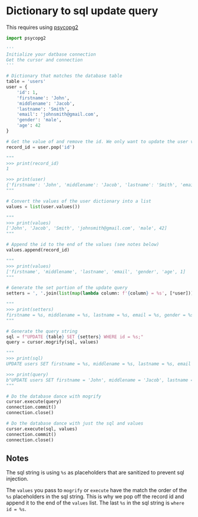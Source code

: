 # Dictionary to sql update query

This requires using [psycopg2](https://github.com/psycopg/psycopg2)

```python
import psycopg2

'''
Initialize your datbase connection
Get the cursor and connection
'''

# Dictionary that matches the database table
table = 'users'
user = {
    'id': 1,
    'firstname': 'John',
    'middlename': 'Jacob',
    'lastname': 'Smith',
    'email': 'johnsmith@gmail.com',
    'gender': 'male',
    'age': 42
}

# Get the value of and remove the id. We only want to update the user values
record_id = user.pop('id')

"""
>>> print(record_id)
1

>>> print(user)
{'firstname': 'John', 'middlename': 'Jacob', 'lastname': 'Smith', 'email': 'johnsmith@gmail.com', 'gender': 'male', 'age': 42}
"""

# Convert the values of the user dictionary into a list
values = list(user.values())

"""
>>> print(values)
['John', 'Jacob', 'Smith', 'johnsmith@gmail.com', 'male', 42]
"""

# Append the id to the end of the values (see notes below)
values.append(record_id)

"""
>>> print(values)
['firstname', 'middlename', 'lastname', 'email', 'gender', 'age', 1]
"""

# Generate the set portion of the update query
setters = ', '.join(list(map(lambda column: f'{column} = %s', [*user])))

"""
>>> print(setters)
firstname = %s, middlename = %s, lastname = %s, email = %s, gender = %s, age = %s
"""

# Generate the query string
sql = f"UPDATE {table} SET {setters} WHERE id = %s;"
query = cursor.mogrify(sql, values)

"""
>>> print(sql)
UPDATE users SET firstname = %s, middlename = %s, lastname = %s, email = %s, gender = %s, age = %s WHERE id = %s;

>>> print(query)
b"UPDATE users SET firstname = 'John', middlename = 'Jacob', lastname = 'Smith', email = 'johnsmith@gmail.com', gender = 'male', age = 42 WHERE id = 1;"
"""

# Do the database dance with mogrify
cursor.execute(query)
connection.commit()
connection.close()

# Do the database dance with just the sql and values
cursor.execute(sql, values)
connection.commit()
connection.close()
```

## Notes

The sql string is using `%s` as placeholders that are sanitized to prevent sql injection.

The `values` you pass to `mogrify` or `execute` have the match the order of the `%s` placeholders in the sql string. This is why we pop off the record id and append it to the end of the `values` list. The last `%s` in the sql string is `where id = %s`.
